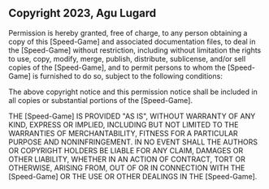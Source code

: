 ## Copyright 2023, Agu Lugard

Permission is hereby granted, free of charge, to any person obtaining a copy of this [Speed-Game] and associated documentation files, to deal in the [Speed-Game] without restriction, including without limitation the rights to use, copy, modify, merge, publish, distribute, sublicense, and/or sell copies of the [Speed-Game], and to permit persons to whom the [Speed-Game] is furnished to do so, subject to the following conditions:

The above copyright notice and this permission notice shall be included in all copies or substantial portions of the [Speed-Game].

THE [Speed-Game] IS PROVIDED "AS IS", WITHOUT WARRANTY OF ANY KIND, EXPRESS OR IMPLIED, INCLUDING BUT NOT LIMITED TO THE WARRANTIES OF MERCHANTABILITY, FITNESS FOR A PARTICULAR PURPOSE AND NONINFRINGEMENT. IN NO EVENT SHALL THE AUTHORS OR COPYRIGHT HOLDERS BE LIABLE FOR ANY CLAIM, DAMAGES OR OTHER LIABILITY, WHETHER IN AN ACTION OF CONTRACT, TORT OR OTHERWISE, ARISING FROM, OUT OF OR IN CONNECTION WITH THE [Speed-Game] OR THE USE OR OTHER DEALINGS IN THE [Speed-Game].
